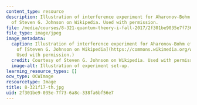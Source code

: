 ```yaml
---
content_type: resource
description: Illustration of interference experiment for Aharonov-Bohm effect. Courtesy
  of Steven G. Johnson on Wikipedia. Used with permission.
file: /media/courses/8-321-quantum-theory-i-fall-2017/2f301be9035e7f736a8c338fa6bf56e7_8-321f17-th.jpg
file_type: image/jpeg
image_metadata:
  caption: Illustration of interference experiment for Aharonov-Bohm effect. (Courtesy
    of [Steven G. Johnson on Wikipedia](https://commons.wikimedia.org/wiki/File%3AAharonov-bohm.png).
    Used with permission.)
  credit: Courtesy of Steven G. Johnson on Wikipedia. Used with permission.
  image-alt: Illustration of experiment set-up.
learning_resource_types: []
ocw_type: OCWImage
resourcetype: Image
title: 8-321f17-th.jpg
uid: 2f301be9-035e-7f73-6a8c-338fa6bf56e7
---
```

